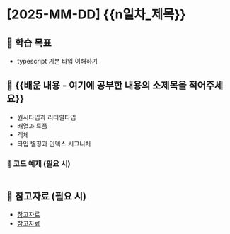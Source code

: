 # [2025-MM-DD] {{n일차_제목}}

## 🎯 학습 목표

- typescript 기본 타입 이해하기

## 📌 {{배운 내용 - 여기에 공부한 내용의 소제목을 적어주세요}}

- 원시타입과 리터럴타입
- 배열과 튜플
- 객체
- 타입 별칭과 인덱스 시그니처

### 🔹 코드 예제 (필요 시)

```

```

## 🔗 참고자료 (필요 시)

- [참고자료](링크)
- [참고자료](링크)
